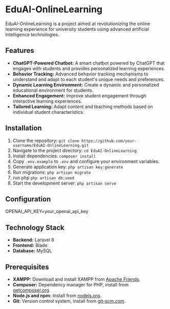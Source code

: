 
# EduAI-OnlineLearning

EduAI-OnlineLearning is a project aimed at revolutionizing the online learning experience for university students using advanced artificial intelligence technologies.

## Features

- **ChatGPT-Powered Chatbot:** A smart chatbot powered by ChatGPT that engages with students and provides personalized learning experiences.
- **Behavior Tracking:** Advanced behavior tracking mechanisms to understand and adapt to each student's unique needs and preferences.
- **Dynamic Learning Environment:** Create a dynamic and personalized educational environment for students.
- **Enhanced Engagement:** Improve student engagement through interactive learning experiences.
- **Tailored Learning:** Adapt content and teaching methods based on individual student characteristics.

## Installation

1. Clone the repository: `git clone https://github.com/your-username/EduAI-OnlineLearning.git`
2. Navigate to the project directory: `cd EduAI-OnlineLearning`
3. Install dependencies: `composer install`
5. Copy `.env.example` to `.env` and configure your environment variables.
6. Generate application key: `php artisan key:generate`
7. Run migrations: `php artisan migrate`
8. run php  `php artisan db:seed`
9. Start the development server: `php artisan serve`

## Configuration

OPENAI_API_KEY=your_openai_api_key

## Technology Stack

- **Backend:** Laravel 8
- **Frontend:** Blade
- **Database:** MySQL

## Prerequisites

- **XAMPP:** Download and install XAMPP from [Apache Friends](https://www.apachefriends.org/index.html).
- **Composer:** Dependency manager for PHP, install from [getcomposer.org](https://getcomposer.org/).
- **Node.js and npm:** Install from [nodejs.org](https://nodejs.org/).
- **Git:** Version control system, install from [git-scm.com](https://git-scm.com/).

